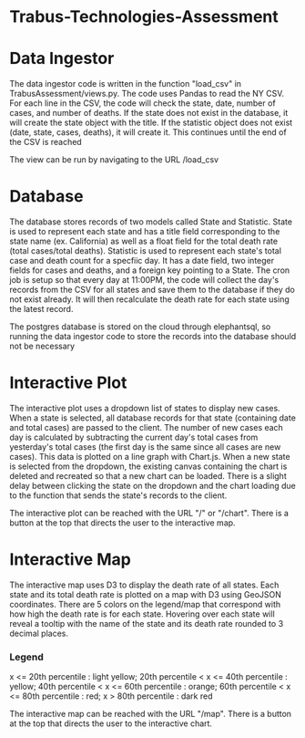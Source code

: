 # Trabus-Technologies-Assessment

# Data Ingestor
The data ingestor code is written in the function "load_csv" in TrabusAssessment/views.py. The code uses Pandas to read the NY CSV. For each line in the CSV, the code will check the state, date, number of cases, and number of deaths. If the state does not exist in the database, it will create the state object with the title. If the statistic object does not exist (date, state, cases, deaths), it will create it. This continues until the end of the CSV is reached

The view can be run by navigating to the URL /load_csv

# Database
The database stores records of two models called State and Statistic. State is used to represent each state and has a title field corresponding to the state name (ex. California) as well as a float field for the total death rate (total cases/total deaths). Statistic is used to represent each state's total case and death count for a specfiic day. It has a date field, two integer fields for cases and deaths, and a foreign key pointing to a State. The cron job is setup so that every day at 11:00PM, the code will collect the day's records from the CSV for all states and save them to the database if they do not exist already. It will then recalculate the death rate for each state using the latest record.   

The postgres database is stored on the cloud through elephantsql, so running the data ingestor code to store the records into the database should not be necessary

# Interactive Plot
The interactive plot uses a dropdown list of states to display new cases. When a state is selected, all database records for that state (containing date and total cases) are passed to the client. The number of new cases each day is calculated by subtracting the current day's total cases from yesterday's total cases (the first day is the same since all cases are new cases). This data is plotted on a line graph with Chart.js. When a new state is selected from the dropdown, the existing canvas containing the chart is deleted and recreated so that a new chart can be loaded. There is a slight delay between clicking the state on the dropdown and the chart loading due to the function that sends the state's records to the client.

The interactive plot can be reached with the URL "/" or "/chart". There is a button at the top that directs the user to the interactive map.

# Interactive Map
The interactive map uses D3 to display the death rate of all states. Each state and its total death rate is plotted on a map with D3 using GeoJSON coordinates. There are 5 colors on the legend/map that correspond with how high the death rate is for each state. Hovering over each state will reveal a tooltip with the name of the state and its death rate rounded to 3 decimal places.

### Legend
x <= 20th percentile : light yellow; 20th percentile < x <= 40th percentile : yellow; 40th percentile < x <= 60th percentile : orange; 60th percentile < x <= 80th percentile : red; x > 80th percentile : dark red

The interactive map can be reached with the URL "/map". There is a button at the top that directs the user to the interactive chart.
